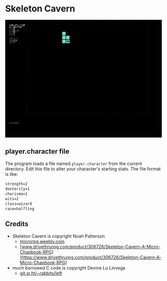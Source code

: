 # Skeleton Cavern
![screenshot](screenshot.bmp)

## player.character file

The program loads a file named `player.character` from the current directory.  Edit this file to alter your character's starting stats.  The file format is like:

```
strength=2
dexterity=1
charisma=1
wits=2
class=wizard
race=halfling
```

## Credits

* Skeleton Cavern is copyright Noah Patterson
  * [microrpg.weebly.com](https://microrpg.weebly.com/)
  * [www.drivethrurpg.com/product/306726/Skeleton-Cavern-A-Micro-Chapbook-RPG](https://www.drivethrurpg.com/product/306726/Skeleton-Cavern-A-Micro-Chapbook-RPG)
* much borrowed C code is copyright Devine Lu Linvega
  * [git.sr.ht/~rabbits/left](https://git.sr.ht/~rabbits/left)